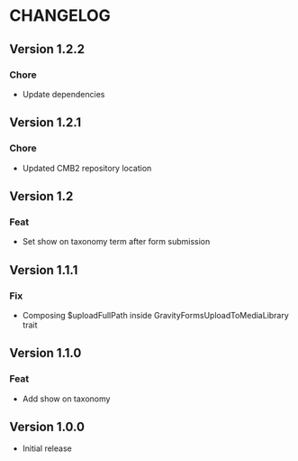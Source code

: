 # CHANGELOG

## Version 1.2.2

### Chore

- Update dependencies

## Version 1.2.1

### Chore

- Updated CMB2 repository location

## Version 1.2

### Feat

- Set show on taxonomy term after form submission

## Version 1.1.1

### Fix

- Composing $uploadFullPath inside GravityFormsUploadToMediaLibrary trait

## Version 1.1.0

### Feat

- Add show on taxonomy

## Version 1.0.0

- Initial release
